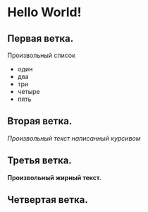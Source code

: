 # Hello World!

## Первая ветка.
Произвольный список
* один
* два
* три
* четыре
* пять

## Вторая ветка.

*Произвольный текст написанный курсивом*

## Третья ветка.
**Произвольный жирный текст.**


## Четвертая ветка.